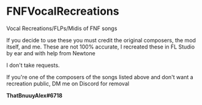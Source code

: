 # FNFVocalRecreations
Vocal Recreations/FLPs/Midis of FNF songs

If you decide to use these you must credit the original composers, the mod itself, and me.
These are not 100% accurate, I recreated these in FL Studio by ear and with help from Newtone

I don't take requests.

If you're one of the composers of the songs listed above and don't want a recreation public, DM me on Discord for removal 

**ThatBnuuyAlex#6718**
